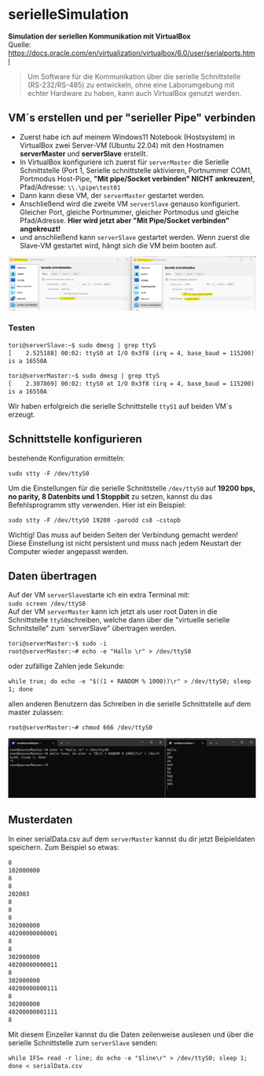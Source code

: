 # serielleSimulation
**Simulation der seriellen Kommunikation mit VirtualBox**   
Quelle: https://docs.oracle.com/en/virtualization/virtualbox/6.0/user/serialports.html  

>Um Software für die Kommunikation über die serielle Schnittstelle (RS-232/RS-485) zu entwickeln, ohne eine Laborumgebung mit echter Hardware zu haben, kann auch VirtualBox genutzt werden.

## VM´s erstellen und per "serieller Pipe" verbinden
* Zuerst habe ich auf meinem Windows11 Notebook (Hostsystem) in VirtualBox zwei Server-VM (Ubuntu 22.04) mit den Hostnamen **serverMaster** und **serverSlave** erstellt.
* In VirtualBox konfiguriere ich zuerst für `serverMaster` die Serielle Schnittstelle (Port 1, Serielle schnittstelle aktivieren, Portnummer COM1, Portmodus Host-Pipe, **"Mit pipe/Socket verbinden" NICHT ankreuzen!**, Pfad/Adresse: `\\.\pipe\test01`
* Dann kann diese VM, der `serverMaster` gestartet werden.
* Anschließend wird die zweite VM `serverSlave` genauso konfiguriert. Gleicher Port, gleiche Portnummer, gleicher Portmodus und gleiche Pfad/Adresse. **Hier wird jetzt aber "Mit Pipe/Socket verbinden" angekreuzt!**
* und anschließend kann `serverSlave` gestartet werden.
Wenn zuerst die Slave-VM gestartet wird, hängt sich die VM beim booten auf.  

![Sreenshot VirtualBox](https://github.com/richtertoralf/serielleSimulation/blob/4e8d87adc7af7e19e2961d2c1feb2366e08df7ba/Screenshot%202024-01-01%20152350.png)

### Testen
```
tori@serverSlave:~$ sudo dmesg | grep ttyS
[    2.525188] 00:02: ttyS0 at I/O 0x3f8 (irq = 4, base_baud = 115200) is a 16550A
```
```
tori@serverMaster:~$ sudo dmesg | grep ttyS
[    2.307869] 00:02: ttyS0 at I/O 0x3f8 (irq = 4, base_baud = 115200) is a 16550A
```
Wir haben erfolgreich die serielle Schnittstelle `ttyS1` auf beiden VM´s erzeugt. 
## Schnittstelle konfigurieren
bestehende Konfiguration ermitteln:
```
sudo stty -F /dev/ttyS0
```
Um die Einstellungen für die serielle Schnittstelle `/dev/ttyS0` auf **19200 bps, no parity, 8 Datenbits und 1 Stoppbit** zu setzen, kannst du das Befehlsprogramm stty verwenden. Hier ist ein Beispiel:
```
sudo stty -F /dev/ttyS0 19200 -parodd cs8 -cstopb
```
Wichtig! Das muss auf beiden Seiten der Verbindung gemacht werden!  
Diese Einstellung ist nicht persistent und muss nach jedem Neustart der Computer wieder angepasst werden.

## Daten übertragen
Auf der VM `serverSlave`starte ich ein extra Terminal mit:  
`sudo screen /dev/ttyS0`  
Auf der VM `serverMaster` kann ich jetzt als user root Daten in die Schnittstelle `ttyS0`schreiben, welche dann über die "virtuelle serielle Schnitstelle" zum `serverSlave" übertragen werden.  
```
tori@serverMaster:~$ sudo -i
root@serverMaster:~# echo -e "Hallo \r" > /dev/ttyS0
```
oder zufällige Zahlen jede Sekunde:
```
while true; do echo -e "$((1 + RANDOM % 1000))\r" > /dev/ttyS0; sleep 1; done
```
allen anderen Benutzern das Schreiben in die serielle Schnittstelle auf dem master zulassen:
```
root@serverMaster:~# chmod 666 /dev/ttyS0
```
![Screenshot Terminal](https://github.com/richtertoralf/serielleSimulation/blob/b8e84affc56795c1d477f543f048b255f092b553/Screenshot%202024-01-01%20150633.png)

## Musterdaten
In einer serialData.csv auf dem `serverMaster` kannst du dir jetzt Beipieldaten speichern. Zum Beispiel so etwas:
```
8
102000000
8
8
202003
8
8
8
302000000
40200000000001
8
8
302000000
40200000000011
8
302000000
40200000000111
8
302000000
40200000001111
8
```
Mit diesem Einzeiler kannst du die Daten zeilenweise auslesen und über die serielle Schnittstelle zum `serverSlave` senden:
```
while IFS= read -r line; do echo -e "$line\r" > /dev/ttyS0; sleep 1; done < serialData.csv
``` 
